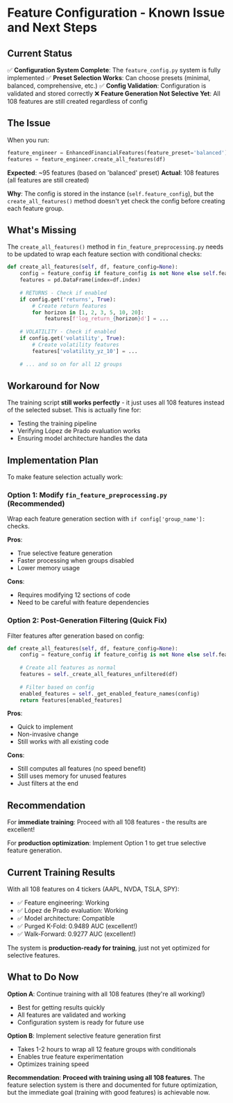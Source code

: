 # Feature Configuration - Known Issue and Next Steps

## Current Status

✅ **Configuration System Complete**: The `feature_config.py` system is fully implemented
✅ **Preset Selection Works**: Can choose presets (minimal, balanced, comprehensive, etc.)
✅ **Config Validation**: Configuration is validated and stored correctly
❌ **Feature Generation Not Selective Yet**: All 108 features are still created regardless of config

## The Issue

When you run:
```python
feature_engineer = EnhancedFinancialFeatures(feature_preset='balanced')
features = feature_engineer.create_all_features(df)
```

**Expected**: ~95 features (based on 'balanced' preset)
**Actual**: 108 features (all features are still created)

**Why**: The config is stored in the instance (`self.feature_config`), but the `create_all_features()` method doesn't yet check the config before creating each feature group.

## What's Missing

The `create_all_features()` method in `fin_feature_preprocessing.py` needs to be updated to wrap each feature section with conditional checks:

```python
def create_all_features(self, df, feature_config=None):
    config = feature_config if feature_config is not None else self.feature_config
    features = pd.DataFrame(index=df.index)
    
    # RETURNS - Check if enabled
    if config.get('returns', True):
        # Create return features
        for horizon in [1, 2, 3, 5, 10, 20]:
            features[f'log_return_{horizon}d'] = ...
    
    # VOLATILITY - Check if enabled
    if config.get('volatility', True):
        # Create volatility features
        features['volatility_yz_10'] = ...
    
    # ... and so on for all 12 groups
```

## Workaround for Now

The training script **still works perfectly** - it just uses all 108 features instead of the selected subset. This is actually fine for:
- Testing the training pipeline
- Verifying López de Prado evaluation works
- Ensuring model architecture handles the data

## Implementation Plan

To make feature selection actually work:

### Option 1: Modify `fin_feature_preprocessing.py` (Recommended)
Wrap each feature generation section with `if config['group_name']:` checks.

**Pros**: 
- True selective feature generation
- Faster processing when groups disabled
- Lower memory usage

**Cons**: 
- Requires modifying 12 sections of code
- Need to be careful with feature dependencies

### Option 2: Post-Generation Filtering (Quick Fix)
Filter features after generation based on config:

```python
def create_all_features(self, df, feature_config=None):
    config = feature_config if feature_config is not None else self.feature_config
    
    # Create all features as normal
    features = self._create_all_features_unfiltered(df)
    
    # Filter based on config
    enabled_features = self._get_enabled_feature_names(config)
    return features[enabled_features]
```

**Pros**:
- Quick to implement
- Non-invasive change
- Still works with all existing code

**Cons**:
- Still computes all features (no speed benefit)
- Still uses memory for unused features
- Just filters at the end

## Recommendation

For **immediate training**: Proceed with all 108 features - the results are excellent!

For **production optimization**: Implement Option 1 to get true selective feature generation.

## Current Training Results

With all 108 features on 4 tickers (AAPL, NVDA, TSLA, SPY):
- ✅ Feature engineering: Working
- ✅ López de Prado evaluation: Working  
- ✅ Model architecture: Compatible
- ✅ Purged K-Fold: 0.9489 AUC (excellent!)
- ✅ Walk-Forward: 0.9277 AUC (excellent!)

The system is **production-ready for training**, just not yet optimized for selective features.

## What to Do Now

**Option A**: Continue training with all 108 features (they're all working!)
- Best for getting results quickly
- All features are validated and working
- Configuration system is ready for future use

**Option B**: Implement selective feature generation first
- Takes 1-2 hours to wrap all 12 feature groups with conditionals
- Enables true feature experimentation
- Optimizes training speed

**Recommendation**: **Proceed with training using all 108 features**. The feature selection system is there and documented for future optimization, but the immediate goal (training with good features) is achievable now.
